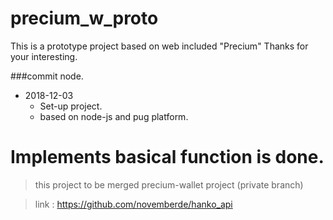 # precium_w_proto

This is a prototype project based on web included "Precium" 
Thanks for your interesting. 

###commit node.
* 2018-12-03 
    * Set-up project. 
    * based on node-js and pug platform.
    
    

# Implements basical function is done.
>  this project to be merged precium-wallet project (private branch)

>link : https://github.com/novemberde/hanko_api 
